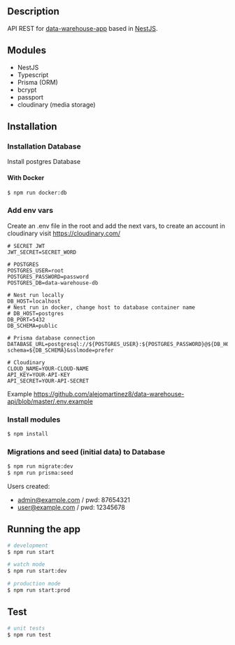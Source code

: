 ## Description

API REST for [data-warehouse-app](https://github.com/alejomartinez8/data-warehouse-app) based in [NestJS](https://github.com/nestjs/nest).

## Modules
- NestJS
- Typescript
- Prisma (ORM)
- bcrypt
- passport
- cloudinary (media storage)

## Installation

### Installation Database

Install postgres Database

#### With Docker

```bash
$ npm run docker:db
```

### Add env vars
Create an .env file in the root and add the next vars, to create an account in cloudinary visit https://cloudinary.com/

```
# SECRET JWT
JWT_SECRET=SECRET_WORD

# POSTGRES
POSTGRES_USER=root
POSTGRES_PASSWORD=password
POSTGRES_DB=data-warehouse-db

# Nest run locally
DB_HOST=localhost
# Nest run in docker, change host to database container name
# DB_HOST=postgres
DB_PORT=5432
DB_SCHEMA=public

# Prisma database connection
DATABASE_URL=postgresql://${POSTGRES_USER}:${POSTGRES_PASSWORD}@${DB_HOST}:${DB_PORT}/${POSTGRES_DB}?schema=${DB_SCHEMA}&sslmode=prefer

# Cloudinary
CLOUD_NAME=YOUR-CLOUD-NAME
API_KEY=YOUR-API-KEY
API_SECRET=YOUR-API-SECRET

```
Example https://github.com/alejomartinez8/data-warehouse-api/blob/master/.env.example

### Install modules

```bash
$ npm install
```

### Migrations and seed (initial data) to Database

```bash
$ npm run migrate:dev
$ npm run prisma:seed
```

Users created:

- admin@example.com / pwd: 87654321
- user@example.com / pwd: 12345678

## Running the app

```bash
# development
$ npm run start

# watch mode
$ npm run start:dev

# production mode
$ npm run start:prod
```

## Test

```bash
# unit tests
$ npm run test
```

